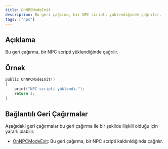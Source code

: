 ```yaml
---
title: OnNPCModeInit
description: Bu geri çağırma, bir NPC scripti yüklendiğinde çağrılır.
tags: ["npc"]
---
```


## Açıklama

Bu geri çağırma, bir NPC scripti yüklendiğinde çağrılır.

## Örnek

```c
public OnNPCModeInit()
{
    print("NPC scripti yüklendi.");
    return 1;
}
```

## Bağlantılı Geri Çağırmalar

Aşağıdaki geri çağırmalar bu geri çağırma ile bir şekilde ilişkili olduğu için yararlı olabilir.

- [OnNPCModeExit](OnNPCModeExit): Bu geri çağırma, bir NPC scripti kaldırıldığında çağrılır.
